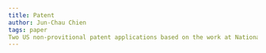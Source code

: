 ```yaml
---
title: Patent
author: Jun-Chau Chien
tags: paper
Two US non-provitional patent applications based on the work at National Taiwan University have been submitted! Congratulation to the inventors.
---
```


